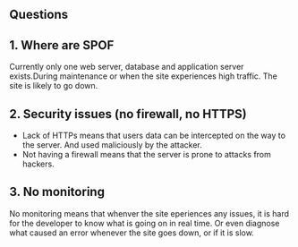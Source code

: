 ## Questions
## 1. Where are SPOF
Currently only one web server, database and application server exists.During maintenance or when the site experiences high traffic. The site is likely to go down.
## 2. Security issues (no firewall, no HTTPS)
- Lack of HTTPs means that users data can be intercepted on the way to the server. And used maliciously by the attacker. 
- Not having a firewall means that the server is prone to attacks from hackers.
## 3. No monitoring
No monitoring means that whenver the site eperiences any issues, it is hard for the developer to know what is going on in real time. Or even diagnose what caused an error whenever the site goes down, or if it is slow.